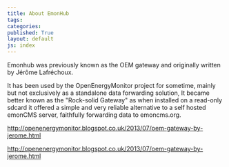 ```yaml
---
title: About EmonHub
tags: 
categories: 
published: True
layout: default
js: index
---
```


Emonhub was previously known as the OEM gateway and originally written by Jérôme Lafréchoux. 

It has been used by the OpenEnergyMonitor project for sometime, mainly but not exclusively as a standalone data forwarding solution, It became better known as the "Rock-solid Gateway" as when installed on a read-only sdcard it offered a simple and very reliable alternative to a self hosted emonCMS server, faithfully forwarding data to emoncms.org.




http://openenergymonitor.blogspot.co.uk/2013/07/oem-gateway-by-jerome.html


http://openenergymonitor.blogspot.co.uk/2013/07/oem-gateway-by-jerome.html
